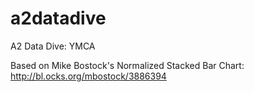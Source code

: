 a2datadive
==========

A2 Data Dive: YMCA


Based on Mike Bostock's Normalized Stacked Bar Chart: http://bl.ocks.org/mbostock/3886394
